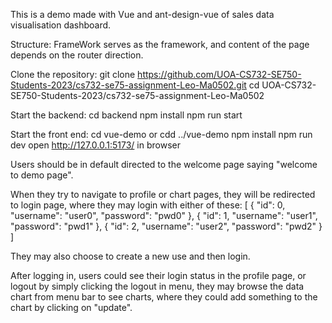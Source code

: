 This is a demo made with Vue and ant-design-vue of sales data visualisation dashboard.

Structure:
FrameWork serves as the framework, and content of the page depends on the router direction.

Clone the repository:
git clone https://github.com/UOA-CS732-SE750-Students-2023/cs732-se75-assignment-Leo-Ma0502.git
cd UOA-CS732-SE750-Students-2023/cs732-se75-assignment-Leo-Ma0502

Start the backend:
cd backend
npm install
npm run start

Start the front end:
cd vue-demo or cdd ../vue-demo
npm install
npm run dev
open http://127.0.0.1:5173/ in browser

Users should be in default directed to the welcome page saying "welcome to demo page".

When they try to navigate to profile or chart pages, they will be redirected to login page,
where they may login with either of these:
[
{
"id": 0,
"username": "user0",
"password": "pwd0"
},
{
"id": 1,
"username": "user1",
"password": "pwd1"
},
{
"id": 2,
"username": "user2",
"password": "pwd2"
}
]

They may also choose to create a new use and then login.

After logging in, users could see their login status in the profile page, or logout by simply clicking the logout in menu,
they may browse the data chart from menu bar to see charts, where they could add something to the chart by clicking on "update".
